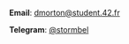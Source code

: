**Email**: dmorton@student.42.fr

**Telegram**: <a href="https://t.me/stormbel" target="_blank">@stormbel</a>



